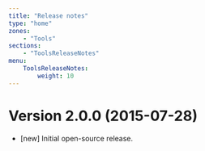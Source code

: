 ```yaml
---
title: "Release notes"
type: "home"
zones:
    - "Tools"
sections:
    - "ToolsReleaseNotes"
menu:
    ToolsReleaseNotes:
        weight: 10
---
```


# Version 2.0.0 (2015-07-28)

* [new] Initial open-source release.
